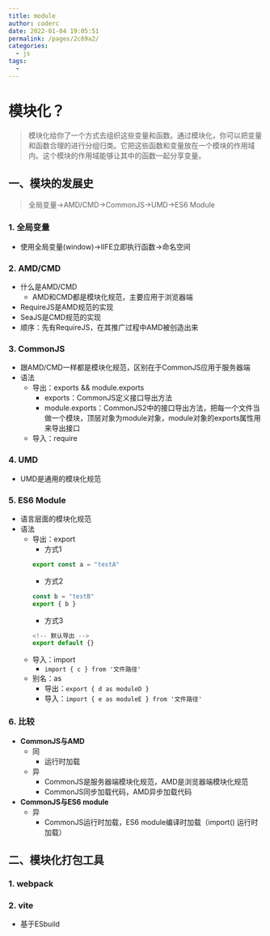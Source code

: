 ```yaml
---
title: module
author: coderc
date: 2022-01-04 19:05:51
permalink: /pages/2c69a2/
categories:
  - js
tags:
  - 
---
```

# 模块化？
> 模块化给你了一个方式去组织这些变量和函数。通过模块化，你可以把变量和函数合理的进行分组归类。它把这些函数和变量放在一个模块的作用域内。这个模块的作用域能够让其中的函数一起分享变量。

## 一、模块的发展史
> 全局变量→AMD/CMD→CommonJS→UMD→ES6 Module
### 1. 全局变量
- 使用全局变量(window)→IIFE立即执行函数→命名空间
### 2. AMD/CMD
- 什么是AMD/CMD
  - AMD和CMD都是模块化规范，主要应用于浏览器端
- RequireJS是AMD规范的实现
- SeaJS是CMD规范的实现
- 顺序：先有RequireJS，在其推广过程中AMD被创造出来
### 3. CommonJS
- 跟AMD/CMD一样都是模块化规范，区别在于CommonJS应用于服务器端
- 语法
  - 导出：exports && module.exports
    - exports：CommonJS定义接口导出方法
    - module.exports：CommonJS2中的接口导出方法，把每一个文件当做一个模块，顶层对象为module对象，module对象的exports属性用来导出接口
  - 导入：require
### 4. UMD
- UMD是通用的模块化规范
### 5. ES6 Module
- 语言层面的模块化规范
- 语法
  - 导出：export
    - 方式1
    ```JavaScript
    export const a = "testA"
    ```
    - 方式2
    ```JavaScript
    const b = "testB"
    export { b }
    ```
    - 方式3
    ```JavaScript
    <!-- 默认导出 -->
    export default {}
    ```
  - 导入：import
    - `import { c } from '文件路径'`
  - 别名：as
    - 导出：`export { d as moduleD }`
    - 导入：`import { e as moduleE } from '文件路径'`
### 6. 比较
- **CommonJS与AMD**
  - 同
    - 运行时加载
  - 异
    - CommonJS是服务器端模块化规范，AMD是浏览器端模块化规范
    - CommonJS同步加载代码，AMD异步加载代码
- **CommonJS与ES6 module**
  - 异
    - CommonJS运行时加载，ES6 module编译时加载（import() 运行时加载）
## 二、模块化打包工具
### 1. webpack
### 2. vite
- 基于ESbuild
